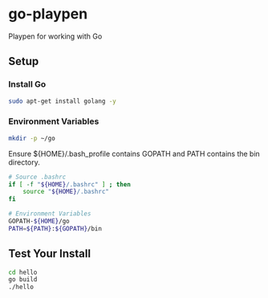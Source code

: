 # go-playpen
Playpen for working with Go

## Setup

### Install Go

```bash
sudo apt-get install golang -y
```

### Environment Variables

```bash
mkdir -p ~/go
```

Ensure ${HOME}/.bash_profile contains GOPATH and PATH contains the bin directory.

```bash
# Source .bashrc
if [ -f "${HOME}/.bashrc" ] ; then
    source "${HOME}/.bashrc"
fi

# Environment Variables
GOPATH-${HOME}/go
PATH=${PATH}:${GOPATH}/bin
```

## Test Your Install

```bash
cd hello
go build
./hello
```

